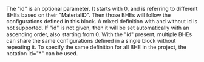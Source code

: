 The "id" is an optional parameter.
It starts with 0, and is referring to different BHEs based on their "MaterialID".
Then those BHEs will follow the configurations defined in this block.
A mixed definition with and without id is not supported.
If "id" is not given, then it will be set automatically with an ascending order, also starting from 0.
With the "id" present, multiple BHEs can share the same configurations defined in a single block without repeating it.
To specify the same definition for all BHE in the project, the notation id="*" can be used.

